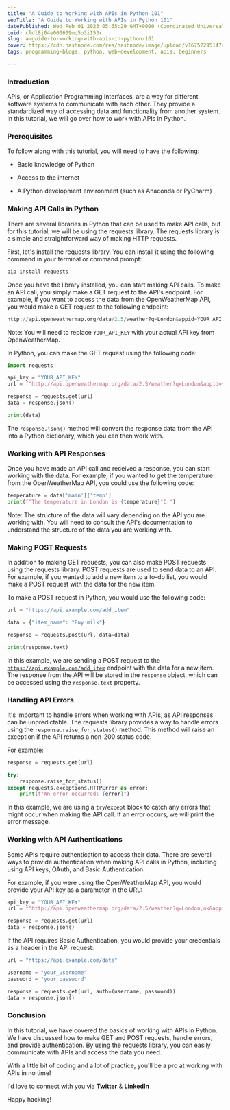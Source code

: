 ```yaml
---
title: "A Guide to Working with APIs in Python 101"
seoTitle: "A Guide to Working with APIs in Python 101"
datePublished: Wed Feb 01 2023 05:35:29 GMT+0000 (Coordinated Universal Time)
cuid: cldl8j04e000609mq5o3i153r
slug: a-guide-to-working-with-apis-in-python-101
cover: https://cdn.hashnode.com/res/hashnode/image/upload/v1675229514742/91d7184a-27b7-4c4b-846f-e50e609fe754.png
tags: programming-blogs, python, web-development, apis, beginners

---
```


### Introduction

APIs, or Application Programming Interfaces, are a way for different software systems to communicate with each other. They provide a standardized way of accessing data and functionality from another system. In this tutorial, we will go over how to work with APIs in Python.

### Prerequisites

To follow along with this tutorial, you will need to have the following:

* Basic knowledge of Python
    
* Access to the internet
    
* A Python development environment (such as Anaconda or PyCharm)
    

### Making API Calls in Python

There are several libraries in Python that can be used to make API calls, but for this tutorial, we will be using the requests library. The requests library is a simple and straightforward way of making HTTP requests.

First, let's install the requests library. You can install it using the following command in your terminal or command prompt:

```python
pip install requests
```

Once you have the library installed, you can start making API calls. To make an API call, you simply make a GET request to the API's endpoint. For example, if you want to access the data from the OpenWeatherMap API, you would make a GET request to the following endpoint:

```python
http://api.openweathermap.org/data/2.5/weather?q=London&appid=YOUR_API_KEY
```

Note: You will need to replace `YOUR_API_KEY` with your actual API key from OpenWeatherMap.

In Python, you can make the GET request using the following code:

```python
import requests

api_key = "YOUR_API_KEY"
url = f"http://api.openweathermap.org/data/2.5/weather?q=London&appid={api_key}"

response = requests.get(url)
data = response.json()

print(data)
```

The `response.json()` method will convert the response data from the API into a Python dictionary, which you can then work with.

### Working with API Responses

Once you have made an API call and received a response, you can start working with the data. For example, if you wanted to get the temperature from the OpenWeatherMap API, you could use the following code:

```python
temperature = data['main']['temp']
print(f"The temperature in London is {temperature}°C.")
```

Note: The structure of the data will vary depending on the API you are working with. You will need to consult the API's documentation to understand the structure of the data you are working with.

### Making POST Requests

In addition to making GET requests, you can also make POST requests using the requests library. POST requests are used to send data to an API. For example, if you wanted to add a new item to a to-do list, you would make a POST request with the data for the new item.

To make a POST request in Python, you would use the following code:

```python
url = "https://api.example.com/add_item"

data = {"item_name": "Buy milk"}

response = requests.post(url, data=data)

print(response.text)
```

In this example, we are sending a POST request to the [`https://api.example.com/add_item`](https://api.example.com/add_item) endpoint with the data for a new item. The response from the API will be stored in the `response` object, which can be accessed using the `response.text` property.

### Handling API Errors

It's important to handle errors when working with APIs, as API responses can be unpredictable. The requests library provides a way to handle errors using the `response.raise_for_status()` method. This method will raise an exception if the API returns a non-200 status code.

For example:

```python
response = requests.get(url)

try:
    response.raise_for_status()
except requests.exceptions.HTTPError as error:
    print(f"An error occurred: {error}")
```

In this example, we are using a `try`/`except` block to catch any errors that might occur when making the API call. If an error occurs, we will print the error message.

### Working with API Authentications

Some APIs require authentication to access their data. There are several ways to provide authentication when making API calls in Python, including using API keys, OAuth, and Basic Authentication.

For example, if you were using the OpenWeatherMap API, you would provide your API key as a parameter in the URL:

```python
api_key = "YOUR_API_KEY"
url = f"http://api.openweathermap.org/data/2.5/weather?q=London,uk&appid={api_key}"

response = requests.get(url)
data = response.json()
```

If the API requires Basic Authentication, you would provide your credentials as a header in the API request:

```python
url = "https://api.example.com/data"

username = "your_username"
password = "your_password"

response = requests.get(url, auth=(username, password))
data = response.json()
```

### Conclusion

In this tutorial, we have covered the basics of working with APIs in Python. We have discussed how to make GET and POST requests, handle errors, and provide authentication. By using the requests library, you can easily communicate with APIs and access the data you need.

With a little bit of coding and a lot of practice, you'll be a pro at working with APIs in no time!

I'd love to connect with you via [**Twitter**](https://twitter.com/bonaogeto) & [**LinkedIn**](https://www.linkedin.com/in/bonaventureogeto/)

Happy hacking!